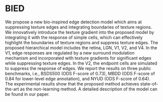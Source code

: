 # BIED
We propose a new bio-inspired edge detection model which aims at suppressing texture edges and integrating boundaries of texture regions. We innovatively introduce the texture gradient into the proposed model by integrating it with the response of simple cells, which can effectively highlight the boundaries of texture regions and suppress texture edges. The proposed hierarchical model includes the retina, LGN, V1, V2, and V4. In the V1, edge responses are regulated by a new surround modulation mechanism and incorporated with texture gradients for significant edges while suppressing texture edges. In the V2, the endpoint cells are simulated to suppress the response of edges. We report the results on three public benchmarks, i.e., BSDS500 (ODS F-score of 0.73), MBDD (ODS F-score of 0.84 for lower-level edge annotation), and NYUD (ODS F-score of 0.64). The experimental results show that the proposed method achieves state-of-the-art as the non-learning method. A detailed description of the model can be found in our paper.
